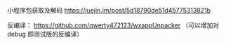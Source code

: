 小程序包获取及解码 https://juejin.im/post/5d18790de51d45775313821b

反编译： https://github.com/qwerty472123/wxappUnpacker （可以增加对debug 即测试版的反编译）
